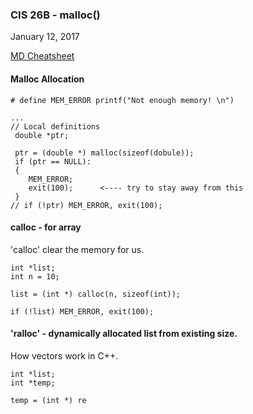 
### CIS 26B - malloc()
January 12, 2017

[MD Cheatsheet](https://github.com/adam-p/markdown-here/wiki/Markdown-Cheatsheet)

#### Malloc Allocation
```
# define MEM_ERROR printf("Not enough memory! \n")

...
// Local definitions
 double *ptr;
  
 ptr = (double *) malloc(sizeof(dobule));
 if (ptr == NULL):
 {
    MEM_ERROR;
    exit(100);      <---- try to stay away from this
 }
// if (!ptr) MEM_ERROR, exit(100);

```
#### calloc  - for array
'calloc' clear the memory for us.
```
int *list;
int n = 10;

list = (int *) calloc(n, sizeof(int));

if (!list) MEM_ERROR, exit(100);
```

#### 'ralloc' - dynamically allocated list from existing size.
 How vectors work in C++.

```
int *list;
int *temp;

temp = (int *) re
```
